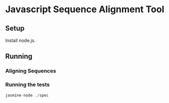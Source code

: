 # Javascript Sequence Alignment Tool

## Setup

Install node.js.


## Running

### Aligning Sequences



### Running the tests

```JavaScript
jasmine-node ./spec
```
